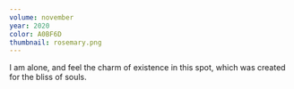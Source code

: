 ```yaml
---
volume: november
year: 2020
color: A0BF6D
thumbnail: rosemary.png
---
```

I am alone, and feel the charm of existence in this spot, which was created for the bliss of souls.
